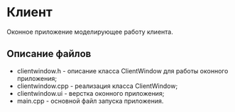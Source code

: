 # Клиент 

Оконное приложение моделирующее работу клиента.

## Описание файлов

* clientwindow.h - описание класса ClientWindow для работы оконного приложения;
* clientwindow.cpp - реализация класса ClientWindow;
* clientwindow.ui - верстка оконного приложения;
* main.cpp - основной файл запуска приложения.
